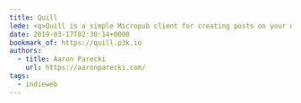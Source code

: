 ```yaml
---
title: Quill
lede: <q>Quill is a simple Micropub client for creating posts on your own website. To use it, your website will need to have a Micropub endpoint, and this app will send requests to it to create posts.</q>
date: 2019-03-17T02:30:14+0000
bookmark_of: https://quill.p3k.io
authors:
  - title: Aaron Parecki
    url: https://aaronparecki.com/
tags:
  - indieweb
---
```

